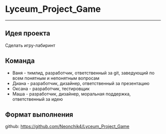 # Lyceum_Project_Game
---
## Идея проекта
  Сделать игру-лабиринт
## Команда
   - Ваня - тимлид, разработчик, ответственный за git, заведующий по всем понятным и непонятным вопросам
   - Диана - разработчик, дизайнер, ответственный за презентацию
   - Оксана - разработчик, тестировщик
   - Маша - разработчик, дизайнер, моральная поддержка, ответственный за идею
## Формат выполнения
  github: https://github.com/Neonchik4/Lyceum_Project_Game
